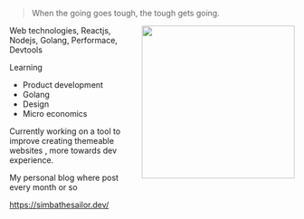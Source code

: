 
> When the going goes tough, the tough gets going.


<img align="right" src="/lazy.gif" width="270" height="270"/>



Web technologies, Reactjs, Nodejs, Golang, Performace, Devtools

Learning

- Product development
- Golang
- Design
- Micro economics


Currently working on a tool to improve creating themeable websites , more  towards dev 
experience.


My personal blog where post every month or so

https://simbathesailor.dev/



<!--
**simbathesailor/simbathesailor** is a ✨ _special_ ✨ repository because its `README.md` (this file) appears on your GitHub profile.

Here are some ideas to get you started:

- 🔭 I’m currently working on ...
- 🌱 I’m currently learning ...
- 👯 I’m looking to collaborate on ...
- 🤔 I’m looking for help with ...
- 💬 Ask me about ...
- 📫 How to reach me: ...
- 😄 Pronouns: ...
- ⚡ Fun fact: ...
-->





